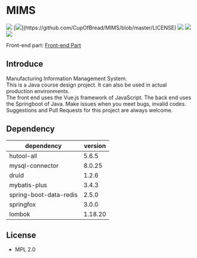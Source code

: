 # MIMS
[![](https://img.shields.io/badge/JDK-11-brightgreen.svg?colorB=469C00&logo=java)]()
[![](https://img.shields.io/github/license/CupOfBread/MIMS?)](https://github.com/CupOfBread/MIMS/blob/master/LICENSE)
![](https://img.shields.io/github/commit-activity/m/CupOfBread/MIMS?color=brightgreen)
![](https://img.shields.io/github/repo-size/CupOfBread/MIMS)
[![](https://img.shields.io/github/stars/CupOfBread/MIMS.svg?label=Stars&logo=github)](https://github.com/CupOfBread/MIMS/stargazers)

Front-end part: [Front-end Part](https://github.com/CupOfBread/MIMS_frontend)

## Introduce

Manufacturing Information Management System.  
This is a Java course design project. It can also be used in actual production environments.  
The front end uses the Vue.js framework of JavaScript. The back end uses the Springboot of Java. Make issues when you meet bugs, invalid codes. Suggestions and Pull Requests for this project are always welcome. 

## Dependency
| dependency | version |
|  ----  | ----  |
| hutool-all  | 5.6.5 |
| mysql-connector | 8.0.25 |
| druid | 1.2.6 |
| mybatis-plus | 3.4.3 |
| spring-boot-data-redis | 2.5.0 |
| springfox | 3.0.0 |
| lombok | 1.18.20 |

## License
- MPL 2.0